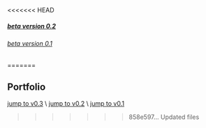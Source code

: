 <<<<<<< HEAD
##### [beta version 0.2](http://z-igor.github.io/v0_2/index.html)
###### [beta version 0.1](http://z-igor.github.io/v0_1/index.html)
=======
## Portfolio

[jump to v0.3](http://z-igor.github.io/v0_3/dist/index.html) \ [jump to v0.2](http://z-igor.github.io/v0_2/index.html) \ [jump to v0.1](http://z-igor.github.io/v0_1/index.html)
>>>>>>> 858e597... Updated files
